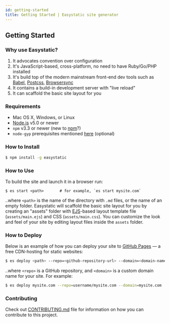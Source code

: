 ```yaml
---
id: getting-started
title: Getting Started | Easystatic site generator
---
```

## Getting Started

### Why use Easystatic?

1. It advocates convention over configuration
2. It's JavaScript-based, cross-platform, no need to have Ruby/Go/PHP installed
3. It's build top of the modern mainstream front-end dev tools such as [Babel](https://babeljs.io),
   [Postcss](http://postcss.org/), [Browsersync](https://browsersync.io/)
4. It contains a build-in development server with "live reload"
5. It can scaffold the basic site layout for you

### Requirements

  * Mac OS X, Windows, or Linux
  * [Node.js](https://nodejs.org/) v5.0 or newer
  * `npm` v3.3 or newer (new to [npm](https://docs.npmjs.com/)?)
  * `node-gyp` prerequisites mentioned [here](https://github.com/nodejs/node-gyp) (optional)

### How to Install

```sh
$ npm install -g easystatic  
```

### How to Use

To build the site and launch it in a browser run:

```
$ es start <path>       # for example, `es start mysite.com`
```

..where `<path>` is the name of the directory with `.md` files, or the name of an empty folder.
Easystatic will scaffold the basic site layout for you by creating an "assets" folder with
[EJS](http://ejs.co/)-based layout template file (`assets/main.ejs`) and CSS (`assets/main.css`).
You can customize the look and feel of your site by editing layout files inside the `assets` folder.

### How to Deploy

Below is an example of how you can deploy your site to [GitHub Pages](https://help.github.com/categories/github-pages-basics/) —
a free CDN-hosting for static websites:

```sh
$ es deploy <path> --repo=<github-repository-url> --domain=<domain-name>
```

..where `<repo>` is a GitHub repository, and `<domain>` is a custom domain name
for your site. For example:

```sh
$ es deploy mysite.com --repo=username/mysite.com --domain=mysite.com
```

### Contributing

Check out [CONTRIBUTING.md](https://github.com/easystatic/easystatic/blob/master/CONTRIBUTING.md) file for information on how you can contribute to this project.
